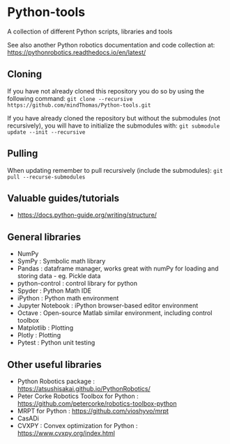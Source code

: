 # Python-tools
A collection of different Python scripts, libraries and tools

See also another Python robotics  documentation and code collection at: https://pythonrobotics.readthedocs.io/en/latest/

## Cloning
If you have not already cloned this repository you do so by using the following command: `git clone --recursive https://github.com/mindThomas/Python-tools.git`

If you have already cloned the repository but without the submodules (not recursively), you will have to initialize the submodules with: `git submodule update --init --recursive`

## Pulling
When updating remember to pull recursively (include the submodules): `git pull --recurse-submodules`

## Valuable guides/tutorials
- https://docs.python-guide.org/writing/structure/

## General libraries
- NumPy 
- SymPy : Symbolic math library 
- Pandas : dataframe manager, works great with numPy for loading and storing data - eg. Pickle data 
- python-control : control library for python 
- Spyder : Python Math IDE 
- iPython : Python math environment 
- Jupyter Notebook : iPython browser-based editor environment 
- Octave : Open-source Matlab similar environment, including control toolbox 
- Matplotlib : Plotting 
- Plotly : Plotting 
- Pytest : Python unit testing

## Other useful libraries
- Python Robotics package : https://atsushisakai.github.io/PythonRobotics/ 
- Peter Corke Robotics Toolbox for Python : https://github.com/petercorke/robotics-toolbox-python 
- MRPT for Python : https://github.com/vioshyvo/mrpt
- CasADi
- CVXPY : Convex optimization for Python : https://www.cvxpy.org/index.html